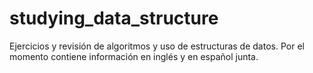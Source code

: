 # studying_data_structure

Ejercicios y revisión de algoritmos y uso de estructuras de datos.
Por el momento contiene información en inglés y en español junta.
